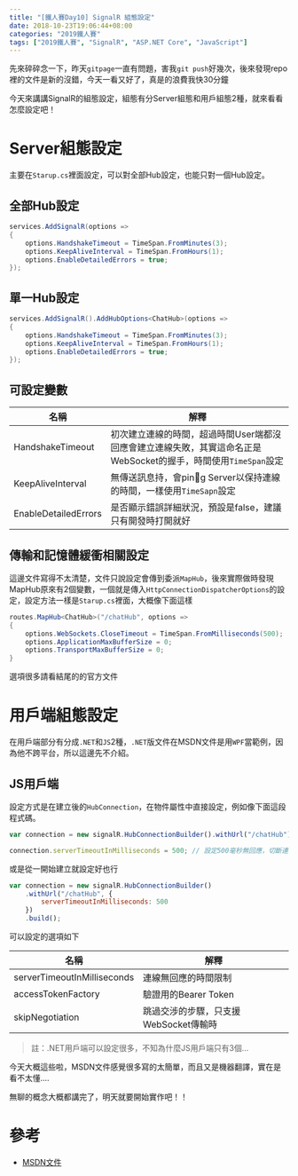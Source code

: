 ```yaml
---
title: "[鐵人賽Day10] SignalR 組態設定"
date: 2018-10-23T19:06:44+08:00
categories: "2019鐵人賽"
tags: ["2019鐵人賽", "SignalR", "ASP.NET Core", "JavaScript"]
---
```


先來碎碎念一下，昨天`gitpage`一直有問題，害我`git push`好幾次，後來發現repo裡的文件是新的沒錯，今天一看又好了，真是的浪費我快30分鐘

今天來講講SignalR的組態設定，組態有分Server組態和用戶組態2種，就來看看怎麼設定吧！
# Server組態設定
主要在`Starup.cs`裡面設定，可以對全部Hub設定，也能只對一個Hub設定。

## 全部Hub設定
``` cs
services.AddSignalR(options =>
{
    options.HandshakeTimeout = TimeSpan.FromMinutes(3);
    options.KeepAliveInterval = TimeSpan.FromHours(1);
    options.EnableDetailedErrors = true;
});
```

## 單一Hub設定
``` cs
services.AddSignalR().AddHubOptions<ChatHub>(options =>
{
    options.HandshakeTimeout = TimeSpan.FromMinutes(3);
    options.KeepAliveInterval = TimeSpan.FromHours(1);
    options.EnableDetailedErrors = true;
});
```
## 可設定變數

|名稱             |解釋       |
|----------------|-----------|
|HandshakeTimeout|初次建立連線的時間，超過時間User端都沒回應會建立連線失敗，其實這命名正是WebSocket的握手，時間使用`TimeSpan`設定|
|KeepAliveInterval|無傳送訊息持，會ping Server以保持連線的時間，一樣使用`TimeSapn`設定|
|EnableDetailedErrors|是否顯示錯誤詳細狀況，預設是false，建議只有開發時打開就好|

## 傳輸和記憶體緩衝相關設定
這邊文件寫得不太清楚，文件只說設定會傳到委派`MapHub`，後來實際做時發現MapHub原來有2個變數，一個就是傳入`HttpConnectionDispatcherOptions`的設定，設定方法一樣是`Starup.cs`裡面，大概像下面這樣
``` cs
routes.MapHub<ChatHub>("/chatHub", options =>
{
    options.WebSockets.CloseTimeout = TimeSpan.FromMilliseconds(500);
    options.ApplicationMaxBufferSize = 0;
    options.TransportMaxBufferSize = 0;
}
```
選項很多請看結尾的的官方文件

# 用戶端組態設定
在用戶端部分有分成`.NET`和`JS`2種，`.NET`版文件在MSDN文件是用`WPF`當範例，因為他不跨平台，所以這邊先不介紹。
## JS用戶端
設定方式是在建立後的`HubConnection`，在物件屬性中直接設定，例如像下面這段程式碼。
``` js
var connection = new signalR.HubConnectionBuilder().withUrl("/chatHub").build();

connection.serverTimeoutInMilliseconds = 500; // 設定500毫秒無回應，切斷連線
```
或是從一開始建立就設定好也行
``` js
var connection = new signalR.HubConnectionBuilder()
    .withUrl("/chatHub", {
        serverTimeoutInMilliseconds: 500
    })
    .build();
```
可以設定的選項如下

|名稱             |解釋
|----------------|-----------|
|serverTimeoutInMilliseconds|連線無回應的時間限制|
|accessTokenFactory|驗證用的Bearer Token|
|skipNegotiation|跳過交涉的步驟，只支援WebSocket傳輸時|

> 註：.NET用戶端可以設定很多，不知為什麼JS用戶端只有3個...

今天大概這些啦，MSDN文件感覺很多寫的太簡單，而且又是機器翻譯，實在是看不太懂....

無聊的概念大概都講完了，明天就要開始實作吧！！

# 參考
- [MSDN文件](https://docs.microsoft.com/zh-tw/aspnet/core/signalr/configuration?view=aspnetcore-2.1)
